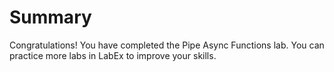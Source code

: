 # Summary

Congratulations! You have completed the Pipe Async Functions lab. You can practice more labs in LabEx to improve your skills.
